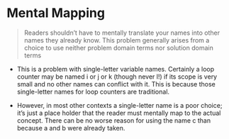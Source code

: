 # Mental Mapping

>  Readers shouldn’t have to mentally translate your names into other names they already
know. This problem generally arises from a choice to use neither problem domain terms
nor solution domain terms

* This is a problem with single-letter variable names. Certainly a loop counter may be
named i or j or k (though never l!) if its scope is very small and no other names can conflict with it. This is because those single-letter names for loop counters are traditional.


* However, in most other contexts a single-letter name is a poor choice; it’s just a place
holder that the reader must mentally map to the actual concept. There can be no worse reason for using the name c than because a and b were already taken.